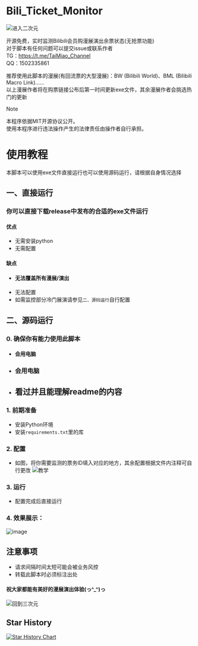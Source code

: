 # Bili_Ticket_Monitor

![进入二次元](https://github.com/user-attachments/assets/7ac8b7c7-3cfd-4438-a7ce-e7ab31dfe19a)

开源免费，实时监测Bilibili会员购漫展演出余票状态(无抢票功能)   
对于脚本有任何问题可以提交issue或联系作者    
TG：https://t.me/TaiMiao_Channel   
QQ：1502335861
   
推荐使用此脚本的漫展(有回流票的大型漫展)：BW (Bilibili World)、BML (Bilibili Macro Link)......  
以上漫展作者将在购票链接公布后第一时间更新exe文件，其余漫展作者会挑选热门的更新

> [!NOTE]
> 本程序依据MIT开源协议公开。   
> 使用本程序进行违法操作产生的法律责任由操作者自行承担。

# 使用教程
本脚本可以使用exe文件直接运行也可以使用源码运行，请根据自身情况选择
   
## 一、直接运行
### 你可以直接下载release中发布的合适的exe文件运行
#### 优点
- 无需安装python
- 无需配置
#### 缺点
- #### 无法覆盖所有漫展/演出
- 无法配置
- 如需监控部分冷门展演请参见``二、源码运行``自行配置

## 二、源码运行
### 0. 确保你有能力使用此脚本
- #### 会用电脑 ####
- ### 会用电脑 ###
- ## 看过并且能理解readme的内容 ##

### 1. 前期准备
 - 安装Python环境
 - 安装`requirements.txt`里的库

### 2. 配置
- 如图，将你需要监测的票务ID填入对应的地方，其余配置根据文件内注释可自行更改
![教学](https://github.com/user-attachments/assets/549d4f00-ea87-41bc-ae46-e84e09d85df6)


### 3. 运行
- 配置完成后直接运行

### 4. 效果展示：   
![image](https://github.com/user-attachments/assets/7ec43732-24fb-4da9-9286-e343784c4701)





## 注意事项
- 请求间隔时间太短可能会被业务风控
- 转载此脚本时必须标注出处
#### 祝大家都能有美好的漫展演出体验(っ^_^)っ
   
![回到三次元](https://github.com/user-attachments/assets/81ede360-2f8d-48c1-a384-ffddb7c68e22)

## Star History

[![Star History Chart](https://api.star-history.com/svg?repos=TaiMiao/Bili_Ticket_Monitor&type=Date)](https://star-history.com/#TaiMiao/Bili_Ticket_Monitor&Date)
